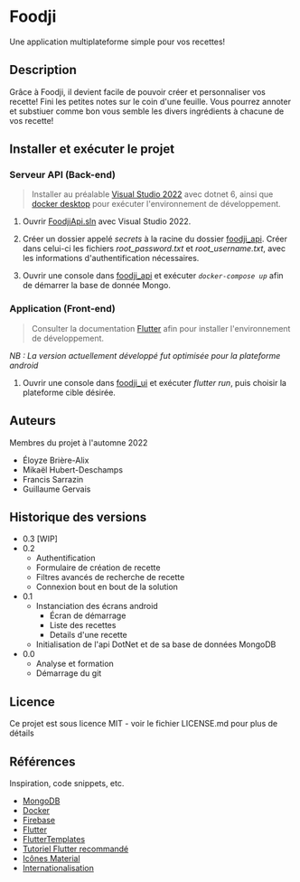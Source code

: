 # Foodji

Une application multiplateforme simple pour vos recettes!

## Description

Grâce à Foodji, il devient facile de pouvoir créer et personnaliser vos recette!
Fini les petites notes sur le coin d'une feuille. Vous pourrez annoter et substiuer comme bon vous semble les divers ingrédients à chacune de vos recette!

## Installer et exécuter le projet

### Serveur API (Back-end)
> Installer au préalable [Visual Studio 2022](https://visualstudio.microsoft.com/fr/vs/) avec dotnet 6, ainsi que [docker desktop](https://www.docker.com/) pour exécuter l'environnement de développement.

1. Ouvrir [FoodjiApi.sln](./foodji_api/FoodjiApi.sln) avec Visual Studio 2022.

2. Créer un dossier appelé *secrets* à la racine du dossier [foodji_api](./foodji_api/). Créer dans celui-ci les fichiers *root_password.txt* et *root_username.txt*, avec les informations d'authentification nécessaires.

3. Ouvrir une console dans [foodji_api](./foodji_api/) et exécuter *`docker-compose up`* afin de démarrer la base de donnée Mongo.

### Application (Front-end)
> Consulter la documentation [Flutter](https://docs.flutter.dev) afin pour installer l'environnement de développement.

*NB : La version actuellement développé fut optimisée pour la plateforme android*

1. Ouvrir une console dans [foodji_ui](./foodji_ui/) et exécuter *flutter run*, puis choisir la plateforme cible désirée.

## Auteurs

Membres du projet à l'automne 2022

* Éloyze Brière-Alix
* Mikaël Hubert-Deschamps
* Francis Sarrazin
* Guillaume Gervais

## Historique des versions
* 0.3 [WIP]
* 0.2
    * Authentification
    * Formulaire de création de recette
    * Filtres avancés de recherche de recette
    * Connexion bout en bout de la solution
* 0.1
    * Instanciation des écrans android
        * Écran de démarrage
        * Liste des recettes
        * Details d'une recette
    * Initialisation de l'api DotNet et de sa base de données MongoDB
* 0.0
    * Analyse et formation
    * Démarrage du git

## Licence
Ce projet est sous licence MIT - voir le fichier LICENSE.md pour plus de détails

## Références

Inspiration, code snippets, etc.
* [MongoDB](https://www.mongodb.com/)
* [Docker](https://www.docker.com/)
* [Firebase](https://firebase.google.com/)
* [Flutter](https://docs.flutter.dev)
* [FlutterTemplates](https://www.fluttertemplates.dev/)
* [Tutoriel Flutter recommandé](https://youtu.be/x4DydJKVvQk)
* [Icônes Material](https://fonts.google.com/icons?selected=Material+Icons)
* [Internationalisation](https://phrase.com/blog/posts/flutter-localization/)
